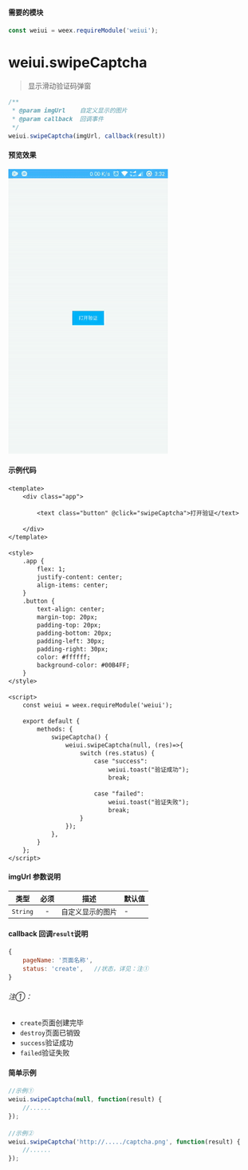#### 需要的模块

```js
const weiui = weex.requireModule('weiui');
```

# weiui.swipeCaptcha

> 显示滑动验证码弹窗

```js
/**
 * @param imgUrl    自定义显示的图片
 * @param callback  回调事件
 */
weiui.swipeCaptcha(imgUrl, callback(result))
```

#### 预览效果

![](media/ezgif-4-b98acee0ba.gif)


#### 示例代码

```vue
<template>
    <div class="app">

        <text class="button" @click="swipeCaptcha">打开验证</text>

    </div>
</template>

<style>
    .app {
        flex: 1;
        justify-content: center;
        align-items: center;
    }
    .button {
        text-align: center;
        margin-top: 20px;
        padding-top: 20px;
        padding-bottom: 20px;
        padding-left: 30px;
        padding-right: 30px;
        color: #ffffff;
        background-color: #00B4FF;
    }
</style>

<script>
    const weiui = weex.requireModule('weiui');

    export default {
        methods: {
            swipeCaptcha() {
                weiui.swipeCaptcha(null, (res)=>{
                    switch (res.status) {
                        case "success":
                            weiui.toast("验证成功");
                            break;

                        case "failed":
                            weiui.toast("验证失败");
                            break;
                    }
                });
            },
        }
    };
</script>
```

#### imgUrl 参数说明

| 类型 | 必须 | 描述 | 默认值 |
| --- | :-: | --- | --- |
| `String` | - | 自定义显示的图片 | - |

#### callback 回调`result`说明

```js
{
    pageName: '页面名称',
    status: 'create',   //状态，详见：注①
}
```

###### 注①：
- `create`页面创建完毕
- `destroy`页面已销毁
- `success`验证成功
- `failed`验证失败

#### 简单示例

```js
//示例①
weiui.swipeCaptcha(null, function(result) {
    //......
});

//示例②
weiui.swipeCaptcha('http://...../captcha.png', function(result) {
    //......
});
```

